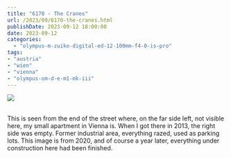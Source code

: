 ```yaml
---
title: "6170 - The Cranes"
url: /2023/09/6170-the-cranes.html
publishDate: 2023-09-12 18:00:00
date: 2023-09-12
categories:
  - "olympus-m-zuiko-digital-ed-12-100mm-f4-0-is-pro"
tags:
- "austria"
- "wien"
- "vienna"
- "olympus-om-d-e-m1-mk-iii"
---
```

<div class="container">
<div class="center"><a target="_blank" href="https://d25zfm9zpd7gm5.cloudfront.net/1200x1200/2020/20200518_074012_lr.jpg"><img class="webfeedsFeaturedVisual" src="https://d25zfm9zpd7gm5.cloudfront.net/0600x0600/2020/20200518_074012_lr.jpg" /></a></div>
</div>
<br />

This is seen from the end of the street where, on the far
side left, not visible here, my small apartment in Vienna
is. When I got there in 2013, the right side was empty.
Former industrial area, everything razed, used as parking
lots. This image is from 2020, and of course a year later,
everything under construction here had been finished.

